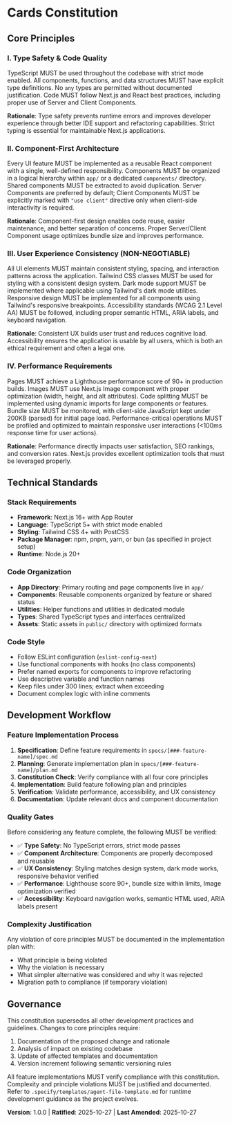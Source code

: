 <!--
Sync Impact Report - Version 1.0.0
=====================================
Version change: Initial → 1.0.0
Ratification: New constitution created for Cards project
Principles defined:
  - I. Type Safety & Code Quality (NEW)
  - II. Component-First Architecture (NEW)
  - III. User Experience Consistency (NEW)
  - IV. Performance Requirements (NEW)

Templates alignment status:
  ✅ plan-template.md - Updated constitution check section
  ✅ spec-template.md - Aligned with UX and performance principles
  ✅ tasks-template.md - Removed test-related tasks, aligned with constitution
  ⚠ agent-file-template.md - Generic template, no updates needed

Follow-up TODOs: None

Suggested commit message:
  docs: establish Cards constitution v1.0.0 (code quality, UX, performance)
-->

# Cards Constitution

## Core Principles

### I. Type Safety & Code Quality

TypeScript MUST be used throughout the codebase with strict mode enabled. All components, functions, and data structures MUST have explicit type definitions. No `any` types are permitted without documented justification. Code MUST follow Next.js and React best practices, including proper use of Server and Client Components.

**Rationale**: Type safety prevents runtime errors and improves developer experience through better IDE support and refactoring capabilities. Strict typing is essential for maintainable Next.js applications.

### II. Component-First Architecture

Every UI feature MUST be implemented as a reusable React component with a single, well-defined responsibility. Components MUST be organized in a logical hierarchy within `app/` or a dedicated `components/` directory. Shared components MUST be extracted to avoid duplication. Server Components are preferred by default; Client Components MUST be explicitly marked with `"use client"` directive only when client-side interactivity is required.

**Rationale**: Component-first design enables code reuse, easier maintenance, and better separation of concerns. Proper Server/Client Component usage optimizes bundle size and improves performance.

### III. User Experience Consistency (NON-NEGOTIABLE)

All UI elements MUST maintain consistent styling, spacing, and interaction patterns across the application. Tailwind CSS classes MUST be used for styling with a consistent design system. Dark mode support MUST be implemented where applicable using Tailwind's dark mode utilities. Responsive design MUST be implemented for all components using Tailwind's responsive breakpoints. Accessibility standards (WCAG 2.1 Level AA) MUST be followed, including proper semantic HTML, ARIA labels, and keyboard navigation.

**Rationale**: Consistent UX builds user trust and reduces cognitive load. Accessibility ensures the application is usable by all users, which is both an ethical requirement and often a legal one.

### IV. Performance Requirements

Pages MUST achieve a Lighthouse performance score of 90+ in production builds. Images MUST use Next.js Image component with proper optimization (width, height, and alt attributes). Code splitting MUST be implemented using dynamic imports for large components or features. Bundle size MUST be monitored, with client-side JavaScript kept under 200KB (parsed) for initial page load. Performance-critical operations MUST be profiled and optimized to maintain responsive user interactions (<100ms response time for user actions).

**Rationale**: Performance directly impacts user satisfaction, SEO rankings, and conversion rates. Next.js provides excellent optimization tools that must be leveraged properly.

## Technical Standards

### Stack Requirements

- **Framework**: Next.js 16+ with App Router
- **Language**: TypeScript 5+ with strict mode enabled
- **Styling**: Tailwind CSS 4+ with PostCSS
- **Package Manager**: npm, pnpm, yarn, or bun (as specified in project setup)
- **Runtime**: Node.js 20+

### Code Organization

- **App Directory**: Primary routing and page components live in `app/`
- **Components**: Reusable components organized by feature or shared status
- **Utilities**: Helper functions and utilities in dedicated module
- **Types**: Shared TypeScript types and interfaces centralized
- **Assets**: Static assets in `public/` directory with optimized formats

### Code Style

- Follow ESLint configuration (`eslint-config-next`)
- Use functional components with hooks (no class components)
- Prefer named exports for components to improve refactoring
- Use descriptive variable and function names
- Keep files under 300 lines; extract when exceeding
- Document complex logic with inline comments

## Development Workflow

### Feature Implementation Process

1. **Specification**: Define feature requirements in `specs/[###-feature-name]/spec.md`
2. **Planning**: Generate implementation plan in `specs/[###-feature-name]/plan.md`
3. **Constitution Check**: Verify compliance with all four core principles
4. **Implementation**: Build feature following plan and principles
5. **Verification**: Validate performance, accessibility, and UX consistency
6. **Documentation**: Update relevant docs and component documentation

### Quality Gates

Before considering any feature complete, the following MUST be verified:

- ✅ **Type Safety**: No TypeScript errors, strict mode passes
- ✅ **Component Architecture**: Components are properly decomposed and reusable
- ✅ **UX Consistency**: Styling matches design system, dark mode works, responsive behavior verified
- ✅ **Performance**: Lighthouse score 90+, bundle size within limits, Image optimization verified
- ✅ **Accessibility**: Keyboard navigation works, semantic HTML used, ARIA labels present

### Complexity Justification

Any violation of core principles MUST be documented in the implementation plan with:
- What principle is being violated
- Why the violation is necessary
- What simpler alternative was considered and why it was rejected
- Migration path to compliance (if temporary violation)

## Governance

This constitution supersedes all other development practices and guidelines. Changes to core principles require:

1. Documentation of the proposed change and rationale
2. Analysis of impact on existing codebase
3. Update of affected templates and documentation
4. Version increment following semantic versioning rules

All feature implementations MUST verify compliance with this constitution. Complexity and principle violations MUST be justified and documented. Refer to `.specify/templates/agent-file-template.md` for runtime development guidance as the project evolves.

**Version**: 1.0.0 | **Ratified**: 2025-10-27 | **Last Amended**: 2025-10-27
